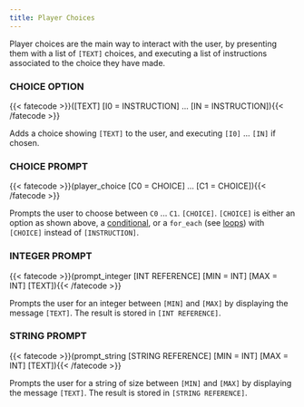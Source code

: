 ```yaml
---
title: Player Choices
---
```

Player choices are the main way to interact with the user, by presenting them
with a list of `[TEXT]` choices, and executing a list of instructions
associated to the choice they have made.

### CHOICE OPTION
{{< fatecode >}}([TEXT] [I0 = INSTRUCTION] ... [IN = INSTRUCTION]){{< /fatecode >}}

Adds a choice showing `[TEXT]` to the user, and executing `[I0]` ... `[IN]`
if chosen.

### CHOICE PROMPT
{{< fatecode >}}(player_choice [C0 = CHOICE] ... [C1 = CHOICE]){{< /fatecode >}}

Prompts the user to choose between `C0` ... `C1`. `[CHOICE]`. `[CHOICE]` is
either an option as shown above, a [conditional](../conditionals), or a
`for_each` (see [loops](../loops)) with `[CHOICE]` instead of `[INSTRUCTION]`.

### INTEGER PROMPT
{{< fatecode >}}(prompt_integer [INT REFERENCE] [MIN = INT] [MAX = INT] [TEXT]){{< /fatecode >}}

Prompts the user for an integer between `[MIN]` and `[MAX]` by displaying the
message `[TEXT]`. The result is stored in `[INT REFERENCE]`.

### STRING PROMPT
{{< fatecode >}}(prompt_string [STRING REFERENCE] [MIN = INT] [MAX = INT] [TEXT]){{< /fatecode >}}

Prompts the user for a string of size between `[MIN]` and `[MAX]` by displaying
the message `[TEXT]`. The result is stored in `[STRING REFERENCE]`.
